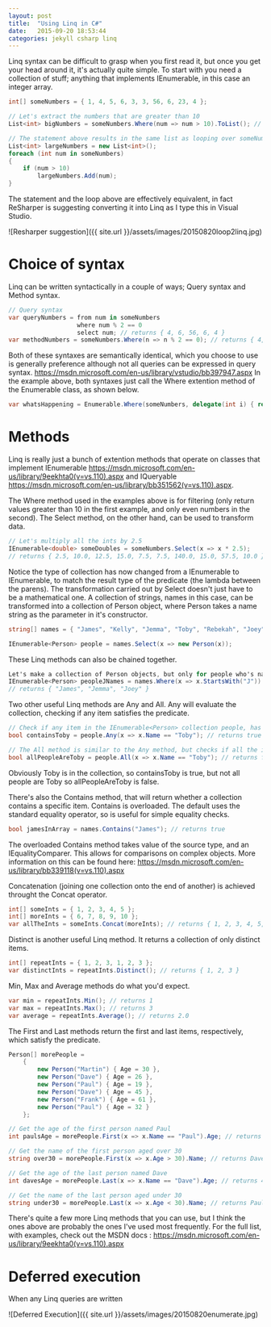 ```yaml
---
layout: post
title:  "Using Linq in C#"
date:   2015-09-20 18:53:44
categories: jekyll csharp linq
---
```

Linq syntax can be difficult to grasp when you first read it, but once you get your head around it, it's actually quite simple. To start with you need a collection of stuff; anything that implements IEnumerable, in this case an integer array.

```csharp
int[] someNumbers = { 1, 4, 5, 6, 3, 3, 56, 6, 23, 4 };

// Let's extract the numbers that are greater than 10
List<int> bigNumbers = someNumbers.Where(num => num > 10).ToList(); // returns { 56, 23 }

// The statement above results in the same list as looping over someNumbers and checking each one, as below
List<int> largeNumbers = new List<int>();
foreach (int num in someNumbers)
{
    if (num > 10)
        largeNumbers.Add(num);
}
```

The statement and the loop above are effectively equivalent, in fact ReSharper is suggesting converting it into Linq as I type this in Visual Studio.

![Resharper suggestion]({{ site.url }}/assets/images/20150820loop2linq.jpg)

# Choice of syntax

Linq can be written syntactically in a couple of ways; Query syntax and Method syntax.

```csharp
// Query syntax
var queryNumbers = from num in someNumbers
                   where num % 2 == 0
                   select num; // returns { 4, 6, 56, 6, 4 }
var methodNumbers = someNumbers.Where(n => n % 2 == 0); // returns { 4, 6, 56, 6, 4 }
```

Both of these syntaxes are semantically identical, which you choose to use is generally preference although not all queries can be expressed in query syntax. https://msdn.microsoft.com/en-us/library/vstudio/bb397947.aspx In the example above, both syntaxes just call the Where extention method of the Enumerable class, as shown below.

```csharp
var whatsHappening = Enumerable.Where(someNumbers, delegate(int i) { return i % 2 == 0; }); // returns { 4, 6, 56, 6, 4 }
```

# Methods

Linq is really just a bunch of extention methods that operate on classes that implement IEnumerable https://msdn.microsoft.com/en-us/library/9eekhta0(v=vs.110).aspx and IQueryable https://msdn.microsoft.com/en-us/library/bb351562(v=vs.110).aspx.

The Where method used in the examples above is for filtering (only return values greater than 10 in the first example, and only even numbers in the second). The Select method, on the other hand, can be used to transform data. 

```csharp
// Let's multiply all the ints by 2.5
IEnumerable<double> someDoubles = someNumbers.Select(x => x * 2.5);
// returns { 2.5, 10.0, 12.5, 15.0, 7.5, 7.5, 140.0, 15.0, 57.5, 10.0 }
```

Notice the type of collection has now changed from a IEnumerable<int> to IEnumerable<double>, to match the result type of the predicate (the lambda between the parens).
The transformation carried out by Select doesn't just have to be a mathematical one. A collection of strings, names in this case, can be transformed into a collection of Person object, where Person takes a name string as the parameter in it's constructor.

```csharp
string[] names = { "James", "Kelly", "Jemma", "Toby", "Rebekah", "Joey", "Tom", "Emma" };

IEnumerable<Person> people = names.Select(x => new Person(x));
```

These Linq methods can also be chained together. 

```csharp
Let's make a collection of Person objects, but only for people who's name begin with 'J'
IEnumerable<Person> peopleJNames = names.Where(x => x.StartsWith("J")).Select(x => new Person(x));
// returns { "James", "Jemma", "Joey" }
```

Two other useful Linq methods are Any and All. Any will evaluate the collection, checking if any item satisfies the predicate.

```csharp
// Check if any item in the IEnumerable<Person> collection people, has a Name property equal to "Toby"
bool containsToby = people.Any(x => x.Name == "Toby"); // returns true

// The All method is similar to the Any method, but checks if all the items satisfy the predicate.
bool allPeopleAreToby = people.All(x => x.Name == "Toby"); // returns false
```

Obviously Toby is in the collection, so containsToby is true, but not all people are Toby so allPeopleAreToby is false.

There's also the Contains method, that will return whether a collection contains a specific item. Contains is overloaded. The default uses the standard equality operator, so is useful for simple equality checks. 

```csharp
bool jamesInArray = names.Contains("James"); // returns true
```

The overloaded Contains method takes value of the source type, and an IEqualityComparer. This allows for comparisons on complex objects. More information on this can be found here: https://msdn.microsoft.com/en-us/library/bb339118(v=vs.110).aspx

Concatenation (joining one collection onto the end of another) is achieved throught the Concat operator.

```csharp
int[] someInts = { 1, 2, 3, 4, 5 };
int[] moreInts = { 6, 7, 8, 9, 10 };
var allTheInts = someInts.Concat(moreInts); // returns { 1, 2, 3, 4, 5, 6, 7, 8, 9, 10 }
```

Distinct is another useful Linq method. It returns a collection of only distinct items.

```csharp
int[] repeatInts = { 1, 2, 3, 1, 2, 3 };
var distinctInts = repeatInts.Distinct(); // returns { 1, 2, 3 }
```

Min, Max and Average methods do what you'd expect.

```csharp
var min = repeatInts.Min(); // returns 1
var max = repeatInts.Max(); // returns 3
var average = repeatInts.Average(); // returns 2.0
```

The First and Last methods return the first and last items, respectively, which satisfy the predicate.

```csharp
Person[] morePeople =
    {
        new Person("Martin") { Age = 30 }, 
        new Person("Dave") { Age = 26 },
        new Person("Paul") { Age = 19 }, 
        new Person("Dave") { Age = 45 }, 
        new Person("Frank") { Age = 61 },
        new Person("Paul") { Age = 32 }
    };

// Get the age of the first person named Paul
int paulsAge = morePeople.First(x => x.Name == "Paul").Age; // returns 19

// Get the name of the first person aged over 30
string over30 = morePeople.First(x => x.Age > 30).Name; // returns Dave

// Get the age of the last person named Dave
int davesAge = morePeople.Last(x => x.Name == "Dave").Age; // returns 45

// Get the name of the last person aged under 30
string under30 = morePeople.Last(x => x.Age < 30).Name; // returns Paul
```

There's quite a few more Linq methods that you can use, but I think the ones above are probably the ones I've used most frequently. For the full list, with examples, check out the MSDN docs : https://msdn.microsoft.com/en-us/library/9eekhta0(v=vs.110).aspx

# Deferred execution
When any Linq queries are written

![Deferred Execution]({{ site.url }}/assets/images/20150820enumerate.jpg)
